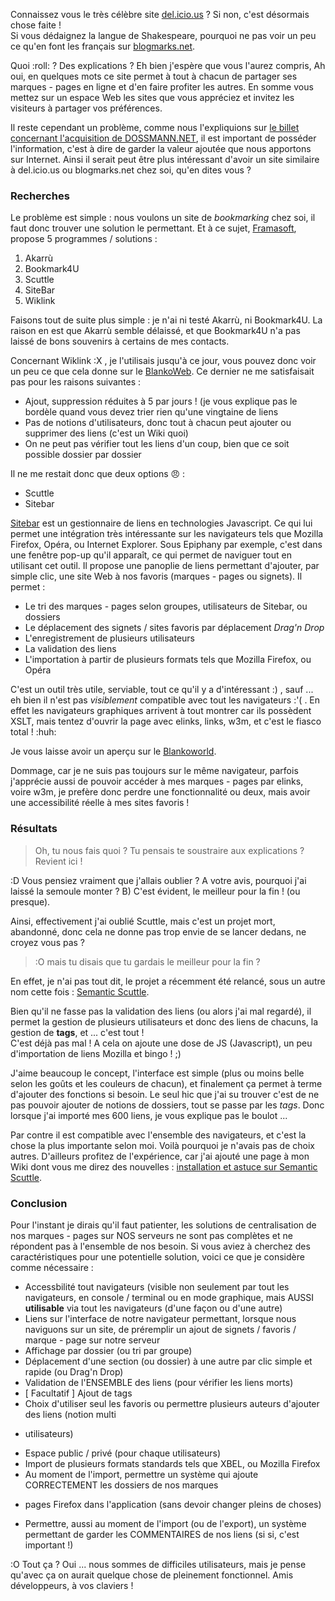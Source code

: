Connaissez vous le très célèbre site [del.icio.us](https://delicious.com/ "Visiter le site 
del.icio.us") ? Si non, c'est désormais chose faite !   
Si vous dédaignez la langue de Shakespeare, pourquoi ne pas voir un peu ce qu'en font les français 
sur [blogmarks.net](http://blogmarks.net/ "Se rendre à Blogmarks.NET").

Quoi :roll: ? Des explications ? Eh bien j'espère que vous l'aurez compris, Ah oui, en quelques mots ce 
site permet à tout à chacun de partager ses marques - pages en ligne et d'en faire profiter les 
autres. En somme vous mettez sur un espace Web les sites que vous appréciez et invitez les visiteurs 
à partager vos préférences.

Il reste cependant un problème, comme nous l'expliquions sur [le billet concernant l'acquisition de 
DOSSMANN.NET](${BLOG_URL}/archives/2008/04/11/nouveau_domaine_dossmann_net/index.html "Lien interne: Nouveau domaine
 DOSSMANN.NET"), il est important de posséder l'information, c'est à dire de garder la valeur ajoutée 
 que nous apportons sur Internet. Ainsi il serait peut être plus intéressant d'avoir un site similaire 
 à del.icio.us ou blogmarks.net chez soi, qu'en dites vous ?

### Recherches

Le problème est simple : nous voulons un site de *bookmarking* chez soi, il faut donc trouver une 
solution le permettant. Et à ce sujet, [Framasoft](http://www.framasoft.net/rubrique398.html "Gestion
des liens sur Framasoft"), propose 5 programmes / solutions : 

  1. Akarrù
  2. Bookmark4U
  3. Scuttle
  4. SiteBar
  5. Wiklink

Faisons tout de suite plus simple : je n'ai ni testé Akarrù, ni Bookmark4U. La raison en est que Akarrù 
semble délaissé, et que Bookmark4U n'a pas laissé de bons souvenirs à certains de mes contacts.

Concernant Wiklink :X , je l'utilisais jusqu'à ce jour, vous pouvez donc voir un peu ce que cela donne 
sur le [BlankoWeb](http://blanko.free.fr/liens/ "Wiklink sur Blanko.free.fr"). Ce dernier ne me 
satisfaisait pas pour les raisons suivantes : 

  * Ajout, suppression réduites à 5 par jours ! (je vous explique pas le bordèle quand vous devez 
  trier rien qu'une vingtaine de liens
  * Pas de notions d'utilisateurs, donc tout à chacun peut ajouter ou supprimer des liens (c'est un 
  Wiki quoi)
  * On ne peut pas vérifier tout les liens d'un coup, bien que ce soit possible dossier par dossier

Il ne me restait donc que deux options :angry: : 

  * Scuttle
  * Sitebar

[Sitebar](http://sitebar.org/ "Visiter le site officiel de sitebar") est un gestionnaire de liens 
en technologies Javascript. Ce qui lui permet une intégration très intéressante sur les navigateurs 
tels que Mozilla Firefox, Opéra, ou Internet Explorer. Sous Epiphany par exemple, c'est dans une 
fenêtre pop-up qu'il apparaît, ce qui permet de naviguer tout en utilisant cet outil. Il propose 
une panoplie de liens permettant d'ajouter, par simple clic, une site Web à nos favoris (marques - 
pages ou signets). Il permet : 

  * Le tri des marques - pages selon groupes, utilisateurs de Sitebar, ou dossiers
  * Le déplacement des signets / sites favoris par déplacement *Drag'n Drop*
  * L'enregistrement de plusieurs utilisateurs
  * La validation des liens
  * L'importation à partir de plusieurs formats tels que Mozilla Firefox, ou Opéra

C'est un outil très utile, serviable, tout ce qu'il y a d'intéressant :) , sauf ... eh bien il n'est 
pas *visiblement* compatible avec tout les navigateurs :'( . En effet les navigateurs graphiques arrivent 
à tout montrer car ils possèdent XSLT, mais tentez d'ouvrir la page avec elinks, links, w3m, et c'est 
le fiasco total ! :huh:

Je vous laisse avoir un aperçu sur le [Blankoworld](#).

Dommage, car je ne suis pas toujours sur le même navigateur, parfois j'apprécie aussi de pouvoir 
accéder à mes marques - pages par elinks, voire w3m, je prefère donc perdre une fonctionnalité ou 
deux, mais avoir une accessibilité réelle à mes sites favoris !

### Résultats

> Oh, tu nous fais quoi ? Tu pensais te soustraire aux explications ? Revient ici !

:D Vous pensiez vraiment que j'allais oublier ? A votre avis, pourquoi j'ai laissé la semoule monter 
? B) C'est évident, le meilleur pour la fin ! (ou presque).

Ainsi, effectivement j'ai oublié Scuttle, mais c'est un projet mort, abandonné, donc cela ne donne 
pas trop envie de se lancer dedans, ne croyez vous pas ?

> :O mais tu disais que tu gardais le meilleur pour la fin ?

En effet, je n'ai pas tout dit, le projet a récemment été relancé, sous un autre nom cette fois : 
[Semantic Scuttle](http://sourceforge.net/projects/semanticscuttle/ "Se rendre sur la page du projet
Semantic Scuttle").

Bien qu'il ne fasse pas la validation des liens (ou alors j'ai mal regardé), il permet la gestion 
de plusieurs utilisateurs et donc des liens de chacuns, la gestion de **tags**, et ... c'est tout !  
C'est déjà pas mal ! A cela on ajoute une dose de JS (Javascript), un peu d'importation de liens Mozilla
 et bingo ! ;)

J'aime beaucoup le concept, l'interface est simple (plus ou moins belle selon les goûts et les 
couleurs de chacun), et finalement ça permet à terme d'ajouter des fonctions si besoin. Le seul hic 
que j'ai su trouver c'est de ne pas pouvoir ajouter de notions de dossiers, tout se passe par les 
*tags*. Donc lorsque j'ai importé mes 600 liens, je vous explique pas le boulot ...

Par contre il est compatible avec l'ensemble des navigateurs, et c'est la chose la plus importante 
selon moi. Voilà pourquoi je n'avais pas de choix autres. D'ailleurs profitez de l'expérience, car 
j'ai ajouté une page à mon Wiki dont vous me direz des nouvelles : [installation et astuce sur Semantic 
Scuttle](https://olivier.dossmann.net/wiki/configurations/semanticscuttle/index "Découvrir 
les explications de Blanko sur Semantic Scuttle au travers du Blankoworld").

### Conclusion

Pour l'instant je dirais qu'il faut patienter, les solutions de centralisation de nos marques - pages 
sur NOS serveurs ne sont pas complètes et ne répondent pas à l'ensemble de nos besoin. Si vous aviez à 
cherchez des caractéristiques pour une potentielle solution, voici ce que je considère comme nécessaire : 

  * Accessbilité tout navigateurs (visible non seulement par tout les navigateurs, en console / terminal 
  ou en mode graphique, mais AUSSI **utilisable** via tout les navigateurs (d'une façon ou d'une autre)
  * Liens sur l'interface de notre navigateur permettant, lorsque nous naviguons sur un site, de 
  préremplir un ajout de signets / favoris / marque - page sur notre serveur
  * Affichage par dossier (ou tri par groupe)
  * Déplacement d'une section (ou dossier) à une autre par clic simple et rapide (ou Drag'n Drop)
  * Validation de l'ENSEMBLE des liens (pour vérifier les liens morts)
  * [ Facultatif ] Ajout de tags
  * Choix d'utiliser seul les favoris ou permettre plusieurs auteurs d'ajouter des liens (notion multi
  - utilisateurs)
  * Espace public / privé (pour chaque utilisateurs)
  * Import de plusieurs formats standards tels que XBEL, ou Mozilla Firefox
  * Au moment de l'import, permettre un système qui ajoute CORRECTEMENT les dossiers de nos marques 
  - pages Firefox dans l'application (sans devoir changer pleins de choses)
  * Permettre, aussi au moment de l'import (ou de l'export), un système permettant de garder les 
  COMMENTAIRES de nos liens (si si, c'est important !)

 :O Tout ça ? Oui ... nous sommes de difficiles utilisateurs, mais je pense qu'avec ça on aurait 
 quelque chose de pleinement fonctionnel. Amis développeurs, à vos claviers !
